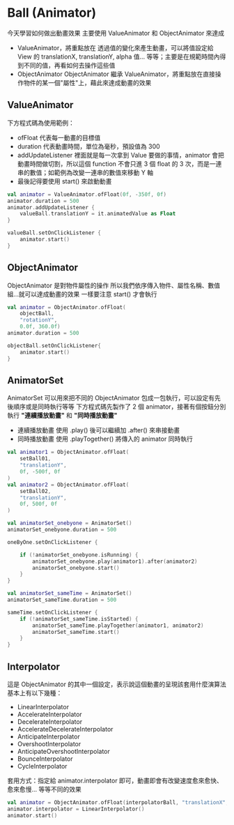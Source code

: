 Ball (Animator)
===

今天學習如何做出動畫效果
主要使用 ValueAnimator 和 ObjectAnimator 來達成
- ValueAnimator，將重點放在
透過值的變化來產生動畫，可以將值設定給 View 的 translationX, translationY, alpha 值... 等等；主要是在規範時間內得到不同的值，再看如何去操作這些值
- ObjectAnimator
ObjectAnimator 繼承 ValueAnimator，將重點放在直接操作物件的某一個"屬性"上，藉此來達成動畫的效果

## ValueAnimator

下方程式碼為使用範例：
- ofFloat 代表每一動畫的目標值
- duration 代表動畫時間，單位為毫秒，預設值為 300
- addUpdateListener 裡面就是每一次拿到 Value 要做的事情，animator 會把動畫時間做切割，所以這個 function 不會只進 3 個 float 的 3 次，而是一連串的數值；如範例為改變一連串的數值來移動 Y 軸
- 最後記得要使用 start() 來啟動動畫

```kotlin
val animator = ValueAnimator.ofFloat(0f, -350f, 0f)
animator.duration = 500
animator.addUpdateListener {
    valueBall.translationY = it.animatedValue as Float
}

valueBall.setOnClickListener {
    animator.start()
}
```
## ObjectAnimator

ObjectAnimator 是對物件屬性的操作
所以我們依序傳入物件、屬性名稱、數值組...就可以達成動畫的效果
一樣要注意 start() 才會執行
```kotlin
val animator = ObjectAnimator.ofFloat(
    objectBall,
    "rotationY",
    0.0f, 360.0f)
animator.duration = 500

objectBall.setOnClickListener{
    animator.start()
}
```

## AnimatorSet

AnimatorSet 可以用來把不同的 ObjectAnimator 包成一包執行，可以設定有先後順序或是同時執行等等
下方程式碼先製作了 2 個 animator，接著有個按鈕分別執行 **"連續播放動畫"** 和 **"同時播放動畫"**
- 連續播放動畫
使用 .play() 後可以繼續加 .after() 來串接動畫
- 同時播放動畫
使用 .playTogether() 將傳入的 animator 同時執行


```kotlin
val animator1 = ObjectAnimator.ofFloat(
    setBall01,
    "translationY",
    0f, -500f, 0f
)
val animator2 = ObjectAnimator.ofFloat(
    setBall02,
    "translationY",
    0f, 500f, 0f
)

val animatorSet_onebyone = AnimatorSet()
animatorSet_onebyone.duration = 500

oneByOne.setOnClickListener {

    if (!animatorSet_onebyone.isRunning) {
        animatorSet_onebyone.play(animator1).after(animator2)
        animatorSet_onebyone.start()
    }
}

val animatorSet_sameTime = AnimatorSet()
animatorSet_sameTime.duration = 500

sameTime.setOnClickListener {
    if (!animatorSet_sameTime.isStarted) {
        animatorSet_sameTime.playTogether(animator1, animator2)
        animatorSet_sameTime.start()
    }
}
```

## Interpolator

這是 ObjectAnimator 的其中一個設定，表示說這個動畫的呈現該套用什麼演算法
基本上有以下幾種：
- LinearInterpolator
- AccelerateInterpolator
- DecelerateInterpolator
- AccelerateDecelerateInterpolator
- AnticipateInterpolator
- OvershootInterpolator
- AnticipateOvershootInterpolator
- BounceInterpolator
- CycleInterpolator

套用方式：指定給 animator.interpolator 即可，動畫即會有改變速度愈來愈快、愈來愈慢... 等等不同的效果
```kotlin
val animator = ObjectAnimator.ofFloat(interpolatorBall, "translationX", 0f, 500f, 0f)
animator.interpolator = LinearInterpolator()
animator.start()
```